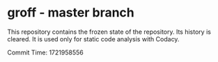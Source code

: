 # groff - master branch

This repository contains the frozen state of the repository.
Its history is cleared. It is used only for static code
analysis with Codacy.

Commit Time: 1721958556